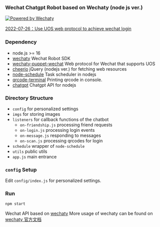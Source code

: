 ### Wechat Chatgpt Robot based on Wechaty (node js ver.)

[![Powered by Wechaty](https://img.shields.io/badge/Powered%20By-Wechaty-green.svg)](https://github.com/chatie/wechaty) 

[2022-07-26：Use UOS web protocol to achieve wechat login](https://github.com/wechaty/puppet-wechat/pull/206)

### Dependency

- node.js >= 16  
- [wechaty](https://github.com/wechaty/wechaty) Wechat Robot SDK
- [wechaty-puppet-wechat](https://github.com/wechaty/puppet-wechat) Web protocol for Wechat that supports UOS
- [cheerio](https://github.com/cheeriojs/cheerio) jQuery (nodejs ver.) for fetching web resources
- [node-schedule](https://github.com/node-schedule/node-schedule) Task scheduler in nodejs
- [qrcode-terminal](https://github.com/gtanner/qrcode-terminal) Printing qrcode in console.
- [chatgpt](https://github.com/transitive-bullshit/chatgpt-api) Chatgpt API for nodejs

### Directory Structure

- `config` for personalized settings
- `imgs` for storing images
- `listeners` for callback functions of the chatbot
  - `on-friendship.js` processing friend requests
  - `on-login.js` processing login events
  - `on-message.js` responding to messages
  - `on-scan.js` processing qrcodes for login
- `schedule` wrapper of `node-schedule`
- `utils` public utils
- `app.js` main entrance

### `config` Setup

Edit `config/index.js` for personalized settings.

### Run

```bash
npm start
```



Wechat API based on [wechaty](https://github.com/wechaty/wechaty)
More usage of wechaty can be found on [wechaty 官方文档](https://github.com/wechaty/wechaty/blob/master/docs/index.md)


